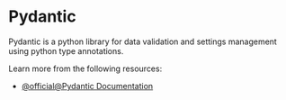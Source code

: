 # Pydantic

Pydantic is a python library for data validation and settings management using python type annotations.

Learn more from the following resources:

- [@official@Pydantic Documentation](https://docs.pydantic.dev/latest/)
